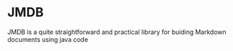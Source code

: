 # JMDB
JMDB is a quite straightforward and practical library for buiding Markdown documents using java code
